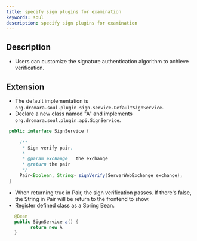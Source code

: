 ```yaml
---
title: specify sign plugins for examination
keywords: soul
description: specify sign plugins for examination
---
```



## Description

* Users can customize the signature authentication algorithm to achieve verification.

## Extension

* The default implementation is `org.dromara.soul.plugin.sign.service.DefaultSignService`.
* Declare a new class named "A" and implements  `org.dromara.soul.plugin.api.SignService`.

```java
 public interface SignService {
 
     /**
      * Sign verify pair.
      *
      * @param exchange   the exchange
      * @return the pair
      */
     Pair<Boolean, String> signVerify(ServerWebExchange exchange);
 }

```

* When returning true in Pair, the sign verification passes. If there's false, the String in Pair will be return to the frontend to show.
* Register defined class as a Spring Bean.

```java
   @Bean
   public SignService a() {
         return new A
   }
```



